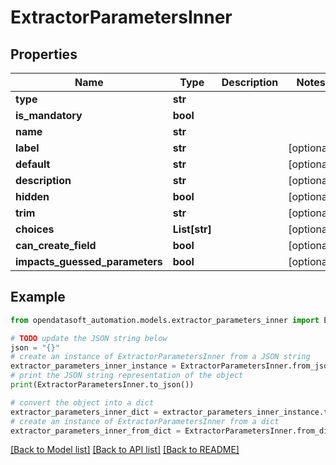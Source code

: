 # ExtractorParametersInner


## Properties

Name | Type | Description | Notes
------------ | ------------- | ------------- | -------------
**type** | **str** |  | 
**is_mandatory** | **bool** |  | 
**name** | **str** |  | 
**label** | **str** |  | [optional] 
**default** | **str** |  | [optional] 
**description** | **str** |  | [optional] 
**hidden** | **bool** |  | [optional] 
**trim** | **str** |  | [optional] 
**choices** | **List[str]** |  | [optional] 
**can_create_field** | **bool** |  | [optional] 
**impacts_guessed_parameters** | **bool** |  | [optional] 

## Example

```python
from opendatasoft_automation.models.extractor_parameters_inner import ExtractorParametersInner

# TODO update the JSON string below
json = "{}"
# create an instance of ExtractorParametersInner from a JSON string
extractor_parameters_inner_instance = ExtractorParametersInner.from_json(json)
# print the JSON string representation of the object
print(ExtractorParametersInner.to_json())

# convert the object into a dict
extractor_parameters_inner_dict = extractor_parameters_inner_instance.to_dict()
# create an instance of ExtractorParametersInner from a dict
extractor_parameters_inner_from_dict = ExtractorParametersInner.from_dict(extractor_parameters_inner_dict)
```
[[Back to Model list]](../README.md#documentation-for-models) [[Back to API list]](../README.md#documentation-for-api-endpoints) [[Back to README]](../README.md)



